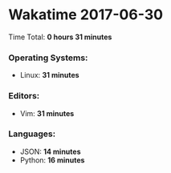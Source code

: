 # Wakatime 2017-06-30

Time Total: **0 hours 31 minutes**

### Operating Systems:
- Linux: **31 minutes** 

### Editors:
- Vim: **31 minutes** 

### Languages:
- JSON: **14 minutes** 
- Python: **16 minutes** 

